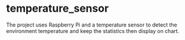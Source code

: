 # temperature_sensor
The project uses Raspberry Pi and a temperature sensor to detect the environment temperature and keep the statistics then display on chart.
